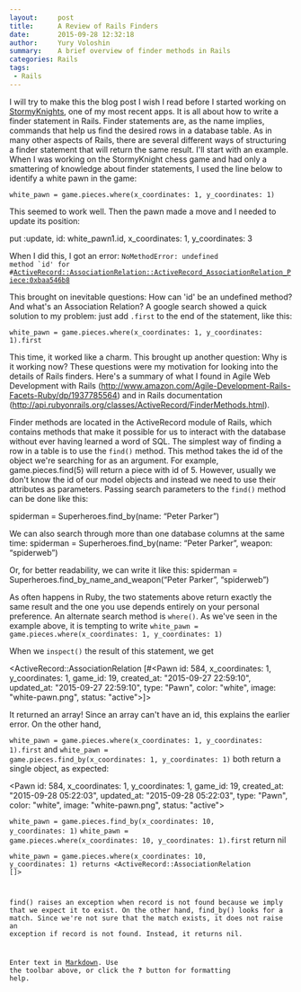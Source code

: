 ```yaml
---
layout:     post
title:      A Review of Rails Finders
date:       2015-09-28 12:32:18
author:     Yury Voloshin
summary:    A brief overview of finder methods in Rails
categories: Rails
tags:
 - Rails
---
```


I will try to make this the blog post I wish I read before I started working on [StormyKnights](http://stormy-knights.herokuapp.com), one of my most recent apps. It is all about how to write a finder statement in Rails. Finder statements are, as the name implies, commands that help us find the desired rows in a database table. As in many other aspects of Rails, there are several different ways of structuring a finder statement that will return the same result. I'll start with an example. When I was working on the StormyKnight chess game and had only a smattering of knowledge about finder statements, I used the line below to identify a white pawn in the game:

<pre>
<code class="language-ruby hljs" data-lang="ruby">white_pawn = game.pieces.where(x_coordinates: 1, y_coordinates: 1)</code>
</pre>

This seemed to work well. Then the pawn made a move and I needed to update its position: 

put :update, id: white_pawn1.id, x_coordinates: 1, y_coordinates: 3

When I did this, I got an error:
<code>NoMethodError: undefined method `id' for #<ActiveRecord::AssociationRelation::ActiveRecord_AssociationRelation_Piece:0xbaa546b8></code>

This brought on inevitable questions: How can 'id' be an undefined method? And what's an Association Relation? A google search showed a quick solution to my problem: just add <code>.first</code> to the end of the statement, like this:

<code>white_pawn = game.pieces.where(x_coordinates: 1, y_coordinates: 1).first</code>
 
This time, it worked like a charm. This brought up another question: Why is it working now? These questions were my motivation for looking into the details of Rails finders. Here's a summary of what I found in Agile Web Development with Rails (http://www.amazon.com/Agile-Development-Rails-Facets-Ruby/dp/1937785564) and in Rails documentation (http://api.rubyonrails.org/classes/ActiveRecord/FinderMethods.html).

Finder methods are located in the ActiveRecord module of Rails, which contains methods that make it possible for us to interact with the database without ever having learned a word of SQL. The simplest way of finding a row in a table is to use the <code>find()</code> method. This method takes the id of the object we're searching for as an argument. For example, game.pieces.find(5) will return a piece with id of 5. However, usually we don't know the id of our model objects and instead we need to use their attributes as parameters. Passing search parameters to the  <code>find()</code> method can be done like this:

spiderman = Superheroes.find_by(name: “Peter Parker”)

We can also search through more than one database columns at the same time:
spiderman = Superheroes.find_by(name: “Peter Parker”, weapon: “spiderweb”)

Or, for better readability, we can write it like this:
spiderman = Superheroes.find_by_name_and_weapon(“Peter Parker”, “spiderweb”)

As often happens in Ruby, the two statements above return exactly the same result and the one you use depends entirely on your personal preference. 
An alternate search method is <code>where()</code>. As we've seen in the example above, it is tempting to write
<code>white_pawn = game.pieces.where(x_coordinates: 1, y_coordinates: 1)</code>

When we <code>inspect()</code> the result of this statement, we get 

<ActiveRecord::AssociationRelation [#<Pawn id: 584, x_coordinates: 1, y_coordinates: 1, game_id: 19, created_at: "2015-09-27 22:59:10", updated_at: "2015-09-27 22:59:10", type: "Pawn", color: "white", image: "white-pawn.png", status: "active">]>

It returned an array! Since an array can't have an id, this explains the earlier error. On the other hand, 

<code>white_pawn = game.pieces.where(x_coordinates: 1, y_coordinates: 1).first</code>
and
<code>white_pawn = game.pieces.find_by(x_coordinates: 1, y_coordinates: 1)</code>
both return a single object, as expected:

<Pawn id: 584, x_coordinates: 1, y_coordinates: 1, game_id: 19, created_at: "2015-09-28 05:22:03", updated_at: "2015-09-28 05:22:03", type: "Pawn", color: "white", image: "white-pawn.png", status: "active">



<code>white_pawn = game.pieces.find_by(x_coordinates: 10, y_coordinates: 1)</code>
<code>white_pawn = game.pieces.where(x_coordinates: 10, y_coordinates: 1).first</code>
return nil

<code>white_pawn = game.pieces.where(x_coordinates: 10, y_coordinates: 1)
returns
<ActiveRecord::AssociationRelation []>

find() raises an exception when record is not found because we imply that we expect it to exist. On the other hand, find_by() looks for a match. Since we're not sure that the match exists, it does not raise an exception if record is not found. Instead, it returns nil.  


Enter text in [Markdown](http://daringfireball.net/projects/markdown/). Use the toolbar above, or click the **?** button for formatting help.
